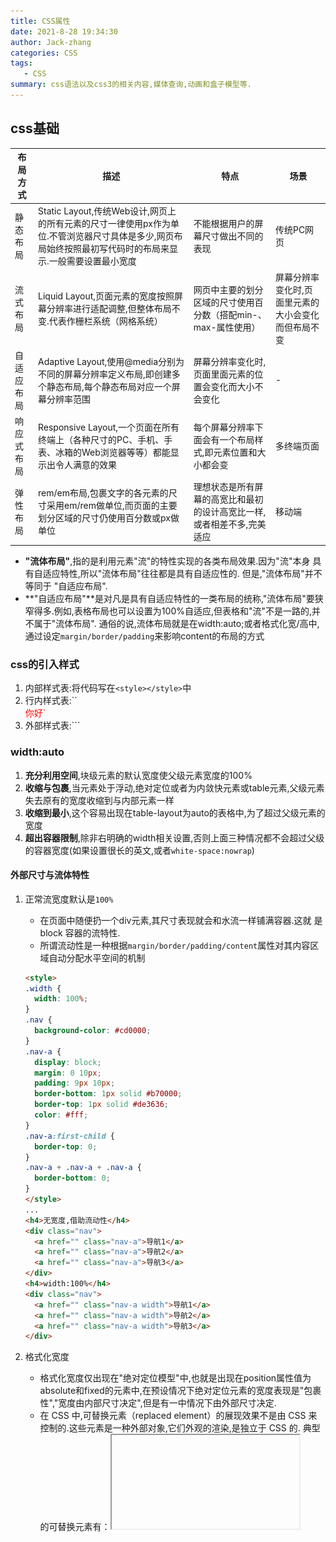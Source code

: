 ```yaml
---
title: CSS属性
date: 2021-8-28 19:34:30
author: Jack-zhang
categories: CSS
tags:
   - CSS
summary: css语法以及css3的相关内容,媒体查询,动画和盒子模型等.
---
```


## css基础

| 布局方式   | 描述                                                                                                                                                      | 特点                                                                   | 场景                                                |
| ---------- | --------------------------------------------------------------------------------------------------------------------------------------------------------- | ---------------------------------------------------------------------- | --------------------------------------------------- |
| 静态布局   | Static Layout,传统Web设计,网页上的所有元素的尺寸一律使用px作为单位.不管浏览器尺寸具体是多少,网页布局始终按照最初写代码时的布局来显示.一般需要设置最小宽度 | 不能根据用户的屏幕尺寸做出不同的表现                                   | 传统PC网页                                          |
| 流式布局   | Liquid Layout,页面元素的宽度按照屏幕分辨率进行适配调整,但整体布局不变.代表作栅栏系统（网格系统）                                                          | 网页中主要的划分区域的尺寸使用百分数（搭配min-、max-属性使用）         | 屏幕分辨率变化时,页面里元素的大小会变化而但布局不变 |
| 自适应布局 | Adaptive Layout,使用@media分别为不同的屏幕分辨率定义布局,即创建多个静态布局,每个静态布局对应一个屏幕分辨率范围                                            | 屏幕分辨率变化时,页面里面元素的位置会变化而大小不会变化                | -                                                   |
| 响应式布局 | Responsive Layout,一个页面在所有终端上（各种尺寸的PC、手机、手表、冰箱的Web浏览器等等）都能显示出令人满意的效果                                           | 每个屏幕分辨率下面会有一个布局样式,即元素位置和大小都会变              | 多终端页面                                          |
| 弹性布局   | rem/em布局,包裹文字的各元素的尺寸采用em/rem做单位,而页面的主要划分区域的尺寸仍使用百分数或px做单位                                                        | 理想状态是所有屏幕的高宽比和最初的设计高宽比一样,或者相差不多,完美适应 | 移动端                                              |

* **"流体布局"**,指的是利用元素"流"的特性实现的各类布局效果.因为"流"本身 具有自适应特性,所以"流体布局"往往都是具有自适应性的. 但是,"流体布局"并不等同于 "自适应布局".
* **"自适应布局"**是对凡是具有自适应特性的一类布局的统称,"流体布局"要狭窄得多.例如,表格布局也可以设置为100%自适应,但表格和"流"不是一路的,并不属于"流体布局". 通俗的说,流体布局就是在width:auto;或者格式化宽/高中,通过设定`margin/border/padding`来影响content的布局的方式

### css的引入样式

1. 内部样式表:将代码写在`<style></style>`中
2. 行内样式表:``<div style="color:red">你好</style>`
3. 外部样式表:``<link ref="stylesheet(样式表)" href="路径">`

### width:auto

1. **充分利用空间**,块级元素的默认宽度使父级元素宽度的100%
2. **收缩与包裹**,当元素处于浮动,绝对定位或者为内敛快元素或table元素,父级元素失去原有的宽度收缩到与内部元素一样
3. **收缩到最小**,这个容易出现在table-layout为auto的表格中,为了超过父级元素的宽度
4. **超出容器限制**,除非右明确的width相关设置,否则上面三种情况都不会超过父级的容器宽度(如果设置很长的英文,或者`white-space:nowrap`)

#### 外部尺寸与流体特性

1. 正常流宽度默认是`100%`
   * 在页面中随便扔一个div元素,其尺寸表现就会和水流一样铺满容器.这就 是block 容器的流特性.
   * 所谓流动性是一种根据`margin/border/padding/content`属性对其内容区域自动分配水平空间的机制
  
   ```html
   <style>
   .width {
     width: 100%;
   }
   .nav {
     background-color: #cd0000;
   }
   .nav-a {
     display: block;
     margin: 0 10px;
     padding: 9px 10px;
     border-bottom: 1px solid #b70000;
     border-top: 1px solid #de3636;
     color: #fff;
   }
   .nav-a:first-child {
     border-top: 0;
   }
   .nav-a + .nav-a + .nav-a {
     border-bottom: 0;
   }
   </style>
   ...
   <h4>无宽度,借助流动性</h4>
   <div class="nav">
     <a href="" class="nav-a">导航1</a>
     <a href="" class="nav-a">导航2</a>
     <a href="" class="nav-a">导航3</a>
   </div>
   <h4>width:100%</h4>
   <div class="nav">
     <a href="" class="nav-a width">导航1</a>
     <a href="" class="nav-a width">导航2</a>
     <a href="" class="nav-a width">导航3</a>
   </div>
   ```

2. 格式化宽度
   * 格式化宽度仅出现在"绝对定位模型"中,也就是出现在position属性值为absolute和fixed的元素中,在预设情况下绝对定位元素的宽度表现是"包裹性","宽度由内部尺寸决定",但是有一中情况下由外部尺寸决定.
   * 在 CSS 中,可替换元素（replaced element）的展现效果不是由 CSS 来控制的.这些元素是一种外部对象,它们外观的渲染,是独立于 CSS 的. 典型的可替换元素有：<iframe><video><embed><img>
   * 对于非替换元素,当 left/right 或 top/bottom 对立方位的属性值同时存在的时候,元素的宽度表现为"格式化宽度",其宽度大小相对于最近的具有定位特性 (position属性值不是static) 的祖先元素计算

   ```html
   <style>
   .father {
      position: relative;
      width: 300px;
      height: 150px;
      border: 1px solid saddlebrown;
    }
    .father > .son {
      position: absolute;
      top: 0px;
      right: 0px;
      bottom: 0px;
      left: 0px;
      margin: auto;
      width: 100px;
      height: 50px;
      border: 1px solid salmon;
    }
   </style>
   <div class="father">
     <div class="son"></div>
   </div>
   ```

#### 内部尺寸与流体特性

>所谓"内部尺寸",简单来讲就是元素的尺寸由内部的元素决定,而非由外部的容器决定.

1. 包裹性
   * 包裹性"除了"包裹",还有"自适应性".所谓"自适应性"指的是元素尺寸由内部元素决定,但永远小于"包含块"容器的尺寸(除非容器尺寸小于元素的"首选最小宽度").
   * 按钮就是css世界中极具代表性的inline-block元素,可谓展示"包裹性"最好的例子,具体表现为：按钮文字越多宽度越宽(内部尺寸特性),但如果文字足够多,则会在容器的宽度处自动换行(自适应性)

2. 首选最小宽度
   * 图片和文字的权重要远大于布局,当布局中存在更高权重元素时(如width:0 不生效)最小宽度受其内容影响 (文字中的最小宽度为单个字符宽度)
   * `word-break: break-all` break-all 对于non-CJK (CJK 指中文/日文/韩文) 文本,可在任意字符间断行.

3. 最大宽度
   * white-space CSS 属性是用来设置如何处理元素中的空白.
   * 最大宽度就是元素可以有的最大宽度."最大宽度"实际等同于"包裹性"元素设置white-space: nowrap 声明后的宽度.(连续的空白符会被合并.但文本内的换行无效) 如果内部没有块级元素或者块级元素没有设定宽度值,则"最大宽度"实际上是最大的连续内联盒子的宽度

#### css流体布局下的宽度分离原则

>所谓"宽度分离原则"就是css中的width属性不与影响宽度的padding/border（有时候包括margin）属性共存, 通过设置 padding,margin,border,内部内容通过 width：auto 自动填充

#### min-width/max-width和min-height/max-height

>为流体而生的min-width/max-width

* 比如,网页宽度在1200～1400像素自适应,既满足大屏的大气又满足笔记本的良好显示,此时,`min-width/max-width`就可以大显神威了

```css
.container {
  min-width: 1200px;
  max-width: 1400px;
}
```

* 公众号的热门文章中,经常会有图片,这些图片都是用户上传产生的,因此尺寸会有大有小,为了避免图片在移动端展示过大的影响体验,常常会有下面的max-width限制

```css
img {
    max-width: 100%;
    height: auto!important;
}
```

* 原始图片有设定height,max-widht生效的时候图片就会被水平压缩.强制height为auto可以确保宽度不超出的同时使图片保持原来的比例. 但这样也会有体验上的问题,那就是在加载时图片占据高度会从0变成计算高度,图文会有明显的瀑布式下落

> 不同的初始值:`min-weidht/min-height` 的初始值是auto,`max-width/max-height` 的初始值是 none

* 超越!important,超越最大.超越!important 指的是 max-width 会覆盖 width
* 比方说,针对下面的 HTML 和 CSS 设置,图片最后呈现的宽度是多少？

```html
<img scr="1.jpg" style="width: 480px!important;"/>
<style>
img {
    max-width: 256px;
}
</style>
```

* 答案是256px.style、!important通通靠边站！因为max-width会覆盖width

* 超越最大指的是`min-width`的值大于`max-width`值时取`min-width`的值超越最大值得是min-width覆盖max-width,此规则发生在min-width和max-width冲突时

```css
.container {
  min-width: 1400px;
  max-width: 1200px;
}
```

* 最小宽度比最大宽度设置得还要大,遵循"超越最大"规则(注意不是"后台者居上"规则) 值取`min-width,max-width`被忽略,于是,.container元素表现为至少1400像素宽

### height:auto

>关于`height:100%`无效

* height和width还有一个比较明显的区别就是对百分比单位的支持.对于width属性,就算父元素width为auto,其百分比也是支持的；但是,对于height属性,如果父元素height为auto,只要子元素在文档流中,其百分比值完全就被忽略了.

```css
div {
  width: 100%; /* 这是多余的 */
  height: 100%; /* 这是无效的 */
  background: url(bg.jpg);
}
```

>要明白其中的原因要先了解浏览器渲染的基本原理. 首先,先下载文档内容,加载头部样式资源（如果有的话）,然后按照从上而下、自外而内的顺序渲染DOM内容. 套用本例就是,先渲染父级元素,后渲染子元素,是有先后顺序的.因此,当渲染到父元素的时候,子元素的width:100%并没有渲染,宽度就是图片加文字内容的宽度；等渲染到文字这个元素的时候,父元素的宽度已经固定,此时的width:100%就是已经固定好的父元素的宽度. 宽度不够怎么办？溢出就好了,overflow属性就是为此而生的

* 由于没有显示定义height,就将height解释成字符串`auto`=>`'auto' * 100/100 = NaN`

>设置显示的高度(或者也可以使用绝对定位)

```css
html, body {
    height: 100%;
}
```

#### 任意高度元素的展开收起动画技术

>第一反应就是使用`height + overflow:hidden`实现,但是,很多时候我们展开的元素内容是动态的,换句话说高度不是固定的,因此,height使用的值是默认的auto,应该都知道的auto是个关键字值,并非数值,正如height: 100%的100%无法和auto相计算一样,从0px到auto是无法计算的,因此无法形成过渡或动画效果

```css
/* 因此,下面代码呈现的效果也是生硬的展开和收起 */
.element {
    height: 0;
    overflow: hidden;
    transition: height .25s;
}

.element.active {
    height: auto; /* 没有transition效果,只是生硬的展开 */
}

/* 难道就没有什么一劳永逸的实现方法吗？有,不妨试试max-height */
.element {
    max-height: 0;
    overflow: hidden;
    transition: max-height .25s;
}

.element.active {
    max-height: 666px /* 一个足够大的高度值 */
}
```

>其中展开后的max-height值,我们只需要设定为保证比展开内容高度大的值就可以,因为max-height值比height计算值大的时候,元素的高度就是height属性的计算高度, 在本交互中,也就是height: auto时候的高度值。于是,一个高度不定的任意元素的展开动画就实现了

* 但是,使用此方法也有一点要注意,既虽然从适用范围讲,max-height值越大使用场景越多,但是,如果max-height值太大,在收起的时候可能会有“效果延迟”的问题。比方说,展开的元素高度是100px,而max-height是1000px,动画时间是250ms,假设动画函数是线性的,则前255ms我们是看不到收起效果的,因为max-height从1000像素到100像素变化这段时间,元素不会有区域被隐藏,会给人动画延迟225ms的感觉

* 因此,建议max-height使用足够安全的最小值,这样,收起时即使有延迟效果,也会因为时间很短,很难给用户察觉,并不会影响体验

### Emment语法

1. 生成多个相同标签,用*,例如:div*3
2. 父子级关系标签,用>,例如,ul>li
3. 兄弟级关系的标签,用+,例如div+p  
4. 生成带有类名的或者id名的,直接写.demo或者#two, tab键
5. 如果生成div类名是有顺序的,可以用自增符号,例:```.demo$*5```
6. 如果在生成的标签内部些内容,可以用{}表示,```div{你好}```,tab键

### 背景

1. 背景颜色:```background-color:red;```,默认是<span style="color:red">transparent</span>
2. 背景图片:```background-image:url();```,默认是none
3. 背景平铺:```background-repeat:repeat;```,默认情况下是repeat

   | 属性:      | 值       |
   | ---------- | -------- |
   | repeat:    | 平铺     |
   | no-repeat: | 不平铺   |
   | repeat-y:  | 纵向平铺 |
   | repeat-x:  | 横向平铺 |

   * 注意:页面元素可以添加背景颜色也可以添加背景图片  只不过背景图片会压住背景颜色

4. 背景位置:```background-position:x y;```,可以使用<span style="color:red">方位名词</span>或者<span style="color:red">精确单位</span>
   * 参数是方位名词:```background-position:center top;```
     * 其中方位名词,和顺序无关
     * 如果只指定了一个方位名词,另一个省略,则第二个默认居中对齐```background-position:top;```
   * 参数是精确单位:```background-position:20px 50px;```
     * 其中x一定是第一个,第二个一定是y
     * 如果只指定一个数值,那么该数值一定会是x坐标,另一个默认垂直居中```background-position:50px;```
   * 参数是混合单位:```background-position:20px top;```
     * 如果指定的两个值是精确单位和方位名词混合使用,则第一个值是x坐标,第二个值是y坐标
5. 背景图像固定(背景附着):```background-attachment:scroll;```,背景图像是否固定或者随着页面的其余部分滚动,<span style="color:red">默认:滚动</span>

   | 参数   | 作用                       |
   | ------ | -------------------------- |
   | scroll | 背景图像是随着对象内容滚动 |
   | fixed  | 背景图像固定               |

6. 背景复合写法```background:背景颜色 背景图片地址 背景平铺 背景图像滚动 背景图片位置```,<span style="color:red">无顺序要求</span>
7. 背景图片半透明效果:```background:rgba(0,0,0,0.3)```,第四个参数(alpha透明度)取值范围在0~1之间

| 属性                  | 作用     | 值                                         |
| --------------------- | -------- | ------------------------------------------ |
| background-color      | 背景颜色 | 预定义/十六进制/RGB                        |
| background-img        | 背景图片 | url(路径)                                  |
| background-repeat     | 是否平铺 | repeat/no-repeat/repeat-y/repeat-x         |
| background-position   | 背景位置 | length/position                            | x和y值 |
| background-attachment | 背景附着 | scroll(背景图像滚动) /fixed (背景图像固定) |

## css特性

### 层叠性

* 样式冲突,遵循就近原则,哪个样式离结构近,就执行哪一个
* 样式不冲突,不会层叠

### 继承性

* 恰当是使用继承性,可以降低css样式的复杂性
* 子元素可以继承父元素的样式(text-,font-,line-这些元素开头的可以继承,以及color属性)
* 行高的继承```font:12px/1.5 "Microsoft YaHei"```,1.5指行高是字体的1.5倍,也即是18px
  * 如果子元素没有设置行高,则会继承父元素的行高为1.5
  * 此时子u元素的行高是:当前元素的字体大小*1.5

## 盒子模型

### 内容(content)

#### 替换元素

>替换元素:通过修改某个属性值呈现的内容就可以被替换的元素就称为替换元素(例如\<img>,\<input>登都是典型的替换元素)

1. 内容外观不受页面上的css的影响.即样式表现在css之外
2. 有自己的尺寸.默认的尺寸(不包括边框)是300px*150px,像\<video>等.也有如\<img>这样替换元素为0px的.
3. 在css属性上有一套自己的表现规则

* \<select>:首先内容可以替换,如果设置multiple属性,下拉就变成了展开直选多选的模式.并且样式外部的css很难更改.最后他也有自己的尺寸

> 替换元素的默认display

* 一般替换元素是内联元素(`inline`)或者是行内块元素(`inline-block`)

> 替换元素的尺寸

1. 固有尺寸:替换内容原本的尺寸
2. HTML尺寸,这些HTML原生的尺寸.例如\<img>的width,height,\<input>的size,\<textarea>的cols和rows
3. CSS尺寸,通过css属性的width和height或者max-width/min-width和max-height/min-height设置尺寸

* 注意
  * 如果固有尺寸含有固有的宽高比例,同时设置了宽度和高度,则元素依然按照固有的宽高比例
  * \<img>中如果图片缺省,不需要使用`src=""`,只要有`src=""`就会产生请求

>`object-fit`:替换内容的适配方式

1. 默认是`fill`,也就是外部设定的尺寸多大,我就填满,跟着一样大
2. `none`:图片的尺寸完全不受控制.会保持图片原来的大小.如果设置了大小,超过范围不会显示
3. `contain`:保持图片比例,尽可能利用html的尺寸但是不会超出的显示方式

* 同时在伪元素中可以使用`content:attr()`获取html标签中的属性例如`attr(alt)`.url等也可以使用

>content元素与替换元素

* `content`属性生成的对象被称为匿名替换元素

1. 使用content生成的文本是无法选中的,也是无法复制的.同时content生成的文本无法被屏幕设备阅读,搜索引擎抓取
2. 不能左右`:empty`(当元素中没有内容时进行匹配)伪类
3. 动态生成的值无法获取(自动累加,计数器)

#### content内容生成

> content设置成空字符串,然后利用其他的css代码生成辅助元素,或实现图形,或实现特定布局.

1. content中图片生成,直接使用`content:url()`不易控制图片.

   ```css
   div::before{
     content:'';
     background:url();
   }
   ```

2. attr属性值生成内容.除了原生的html属性.也可以使用自定义的html属性

> content计数器.两个属性`counter-reset`和`counter-increment`.两个方法`counter()`和`increment()`

1. **counter-reset**:计数器-重置,默认是从0开始,可以使用负数或者小数(各个浏览器不同)
   * 同时可以多个计数器同时命名
2. **counter-increment**:计数器递增.值为`counter-reset`的一个或者多个关键字,后面可以跟数字,表示每次计数的变化值

    ```html
    <style>
      .counter {
        counter-reset: cun 2;
        counter-increment: cun 1;
      }
      .counter:before {
        content: counter(cun);
      }
    </style>
    <body>
      <p class="counter"></p>
      <p class="counter"></p>
    </body>
    ```

3. `counter()/counters()`:显示计数
   * `counter(name,style)`,其中style支持的参数就是`list-style-type`支持的参数
   * `counters(name,string,style)`string参数是字符串,表示子序号的连接字符串
     * 使用这个方法可以实现序列的嵌套.通过子辈对父辈的`counter-reset`重置,配合counters()方法

```html
<style>
  .reset {
    counter-reset: cun 0;
  }
  .counter:before {
    counter-increment: cun 1;
    content: counters(cun, ".");
  }
</style>

<body>
  <div class="reset">
    <div class="counter">
    </div>
    <div class="reset">
      <div class="counter">大儿子</div>
      <div class="counter">二儿子</div>
      <div class="counter">三儿子</div>
    </div>
    <div class="counter">王小三</div>
    <div class="reset">
      <div class="counter">大儿子</div>
      <div class="counter">二儿子</div>
      <div class="counter">三儿子</div>
    </div>
  </div>
</body>
```

* 由于一个容器的普照元素`reset`应该是固定的,一但子元素出现,其实就已经进入下一级嵌套

### 边框(border)

* 简写:```border:border-width || border-style || border-color;```,没有顺序
* 分开写法:border-right/border-left/border-top/border-bottom  

| 属性         | 作用                                         |
| ------------ | -------------------------------------------- |
| border-width | 边框粗细,px                                  |
| border-style | 边框样式 实线:solid/ 虚线:dashed/ 点线dotted |
| border-color | 边框颜色                                     |

* 合并相邻边框```border-collapse:collapse;```

* <span style="color:red">注意:</span>
  1. 测量盒子大小的时候,不量边框
  2. 如果测量的时候包含了边框,则需要width/height减去边框宽度

### 内边距(padding)

> 在使用padding时尽量不要使用`box-sizing:border-box`.局部使用尽量使用无宽度以及宽度分离准则

* 内联元素的padding依然会对垂直方向的元素有影响.不过内联元素没有可视化的宽高(clientHight和clientWidth永远是0)
  * 垂直方向的行为完全受`line-height`和`vertical-align`的影响
  * 不过视觉上并不会改变上一行和下一行内容的间距(需要加上一些效果,例如`background-color`)

>css中出现这种层叠的现象

1. 一类是纯视觉层叠,不影响外部尺寸.(例如relative元素的定位,box-shadow,以及outline等)
2. 另一种会影响外部尺寸.例如`padding`

* 区分:给父级设置`overflow:auto`,如果层叠区域超出父容器,没有出现滚动条,则是纯视觉的;如果出现滚动条,则会影响尺寸,影响布局

1. padding属性用于设置内边距,即边框与内容之间的距离
  
| 属性           | 作用     |
| -------------- | -------- |
| padding-left   | 左内边距 |
| padding-right  | 右内边距 |
| padding-top    | 上内边距 |
| padding-bottom | 下内边距 |

| 值的个数                    | 表达意思                                  |
| --------------------------- | ----------------------------------------- |
| padding:5px;                | 1个值代表上下左右都有5px                  |
| padding:5px 10px;           | 2个值代表上下内边距5px,左右内边距10px     |
| padding:5px 10px 20px;      | 3个值,代表上内边距5px,左右10px,下20px     |
| padding:5px 10px 20px 30px; | 4个值,上是5px,右10px,下20px,左30px,顺时针 |

* <span style="color:red">注意:</span>
  1. 内容和边框有了距离,添加内边框
  2. padding影响盒子实际大小
  3. 如果盒子有了高度和宽度,此时指定内边框,会撑大盒子
     * 解决方案: 让width/height减去多出来的内边距大小
  4. 如果盒子本身没有指定width/height属性,则此时paddiong不会撑开盒子大小

> padding的百分比值:<span style="color:red">无论是水平方向还是垂直方向均是相对于宽度计算的</span>

* 很多表单元素都会内置`padding`
  * 内置padding的元素:\<input>,\<textarea>,\<button>,\<select>
  * 单选框不内置,\<radio>,\<checkbox>

>使用padding回值双层圆点

```css
.box {
  display: inline-block;
  width: 100px;
  height: 100px;
  padding: 10px;
  border: 10px solid;
  border-radius: 50%;
  background-color: black;
  background-clip: content-box;
}
```

### 外边距(margin)

>margin对尺寸没有影响,只是元素是<span style="color:green">充分利用可用空间</span>状态的时候.margin才可以改变元素的可视尺寸

* 对于普通的块状元素,在默认的水平流下,margin之恶能改变左右的内部尺寸,垂直方向无法改变(这是由`margin:auto`的计算规则决定的)
  
> margin的百分比值也是相对于宽度计算的

1. 不过由于margin无法在垂直方向上改变元素自身的内部尺寸,往往需要父元素作为载体
2. 并且由于margin合并的问题,垂直方向往往需要双倍尺寸 

>margin属性

* margin属性用于设置外边距,用于控制盒子与盒子之间的距离

   | 属性          | 作用     |
   | ------------- | -------- |
   | margin-left   | 左外边距 |
   | margin-right  | 右外边距 |
   | margin-top    | 上外边距 |
   | margin-bottom | 下外边距 |

> margin合并

* 块级元素的上外边距`margin-top`和下外边距`margin-bottom`有时会合并采购和各位单个外边距

1. 块级元素:但不包括浮动和绝对定位
2. 只发生在垂直方向(不考虑`writing-mode`)

* margin合并的场景
  1. 相邻兄弟元素margin合并
  2. 父级和第一个/最后一个子元素(嵌套块元素垂直外边距的塌陷)
     * 对于来攻嵌套关系(父子关系)的块元素,父元素有上外边距同时子元素也有上外边据,此时父元素会塌陷较大的外边距值
     * 解决方案:
      1. 可以为父元素定义上边框
      2. 可以为父元素定义上内边框
      3. 设置格式化上下文,例如父元素添加```overflow:hidden```(不会增加盒子的大小)

* margin合并的计算规则
  1. 正正取大值
  2. 正负值相加
  3. 负负值最负值

* margin负值的意义在于:在页面中任何地方嵌套或者直接放入任何裸\<div>,都不会影响原来的块状布局

#### margin:auto

>有时候元素没有设置width或者height也会自动填充

```html
<!-- 自动填充 -->
<div></div>

<!-- 自动填充对应的方位 -->
<style>
  div{
    position:absolute;
    left:0;right:0;
  }
</style>
```

>margin:auto填充规则

1. 如果一侧是定值,一侧是auto,则auto为剩余空间大小
2. 如果两侧均是auto,则平分剩余空间大小

* 那就很容易实现右对齐,只要margin-right为0或者不设置

```css
.son{
  width:200px;
  margin-left:auto;
}
```

* 水平居中`margin:0 auto`,会让div布局水平居中在浏览器中
* `margin:auto`不能垂直居中.由于这个属性有一个前提条件,当width或者height为auto时,元素是<span style="color:red">具有对应方向的自动填充特性的</span>.根据html文档流是水平方向自适应的,所以设置垂直方向没用

>设置水平垂直居中(不适用`writing-mode`)

```css
.father{
  width:300px;height:200px;
  position:relative;
}
.son{
  position:absolute;
  top:0;right:0;bottom:0;left:0;
  width:150px;height:100px
}
```

### 清除内外边距

```css
*{
  margin:0;
  padding:0;
}
```

> <span style="color:red">注意:行内元素为了照顾兼容性,尽量只设置左右内外边距,不要设置上下内外边距,但是转换为块级和行内块元素就可以了</span>

## 内联元素与流

* `line-height`行高的定义就是两基线的间距,`vertical-align`的默认值就是基线

> 字母x与css中的x-height

![baseline](img/baseline.png)

* `x-height`:就是指小写字母`x`的高度,术语描述就是基线和等分线之间的距离
  * `ascender height`:上下线高度
  * `cap height`:大写字母高度
  * `median`:中线
  * `descender height`:下行线的高度
* 不过`vertical-align:middle`这里的等分线和上面`median`(中线)不是一个意思.这里的middle是指x交叉点的那个位置

>`line-height`:对于纯内联元素,`line-height`就是高度计算的基石

* 例如`line-height`设为16px,则一行文字高度就是16px,两行就是32px

> 内联元素`垂直居中(line-height)`
  
* 直接设置`line-height`的大小就可以使内联元素近似垂直居中,而不需要设置`line-height=height`
* 多行文本或者替换元素的垂直居中实现原理和单行文本就不一样,需要设置`vertical-align`属性

```html
<style>
  .box{
    line-height: 120px;
    background-color:red;
  }
  .content{
    display:inline-block;
    line-height:20px;
    margin:0 20px;
    vertical-align:middle;
  }
</style>
<div class="box">
  <div class="content">基于高实现的....</div>
</div>
```

1. 多行文本使用一个标签包裹,然后设置display为`inline-block`
   * 在设置`line-height:120px`相当于在`.content`元素前撑起了一个高度为120px,宽度为0的空白节点
2. 因为内联元素默认使基线对齐的,所以当使用`.content`元素设置`vertical-align:middle;`来调整多行文本的垂直位置,从而实现.

### line-height

>不同字体的`line-height:normal;`也不同

1. 数值,例如`line-height:1.5;`,其最终的计算值是和当前`font-size`相乘后的值
2. 百分比值,如`line-height:150%;`,其最终的计算值是和当前`font-size`相乘后的值
3. 长度值,带单位的值,例如`line-height:21px;`或者`line-height:1.5em`
   * 不过由于em是相对于`font-size`的单位.假设`font-size:14px`.那么`line-height=21px;`

* 注意:如果使用数值作为`line-height`的属性值,那么子元素则是继承`line-height`这个属性的数值.例如1.5,会和子元素的`font-size`展开计算得到行高;但是百分比值或者长度则是提前在父元素中利用`font-size`计算得出子元素的行高,然后子元素继承
* 一般使用数值会有更好的排版效果

### vertical-align

>vertical-align起作用的前提条件就是,只能应用于内联元素以及table值为table-ceil

1. 线类:`vertical-align:baseline(默认值) | top | middle | bottom;`

   | 值       | 描述                                     |
   | -------- | ---------------------------------------- |
   | baseline | 默认.元素放在父元素的基线上              |
   | top      | 把元素的上边缘或行中最高元素的上边缘对齐 |
   | middle   | 把此元素放置在父元素的中部               |
   | bottom   | 把元素的下边缘与行中最低元素的下边缘对齐 |

2. 文本类:`vertical-align:text-top | text-bottom`
3. 上标下标:`vertical-align:sub | super`
4. 数值百分比:`vertical-align:20px | 2em |20%`

* 如果vertical-align的计算值是正值,往下偏移,如果是正值,往上偏移
* `vertical-align`的百分比是相对于`line-height`计算的

> 内联元素由于幽灵空白节点,line-height,vertical-align会产生很多bug(例如图片在块状盒子中会有间隙)

1. 图片块状化
2. 容器`line-height`足够小.只要半行间距小到,小到没有行间距.例如`line-height=0`
3. 容器`font-size`足够小.不过此方法想要生效,需要容器的`line-height`和`font-size`相关,例如数值或者百分比,否则只会让间隙更大
4. 图片设置`vertical-align`属性,间隙产生的原因就是基线对齐问题,vertical-align设置为top,bottom等值

>文本制类的内联元素,vertical-align的baseline属性值就是字符x的下边缘

* 如果是`inline-block`,则规则要复杂,如果里面没有内联元素,或者overflow不是visible,则该元素的基线就是其margin底边缘;否则基线就是元素里面最后一行的内联元素的基线

 | 值             | 描述                               |
 | -------------- | ---------------------------------- |
 | vertical-align | 盒子的顶部和父级内容区域的顶部对齐 |
 | vertical-align | 盒子的底部和父级内容区域的底部对齐 |

> 父级内容区域是指在父级元素当前`font-size`和`font-family`下应有的内容区域设置大小

* 假设元素后面有一个和父元素`font-size`,`font-family`一模一样的文字内容,则`vertical-align:text-top`表示元素和这个文字的内容区域的上边缘对齐

## 浮动(float)

### 浮动特性

> float属性用于创建浮动框,将其移动到一边,直到左边或右边缘及包含块或另一个浮动框的边缘```选择器{float:属性值;}```

| 属性值 | 描述               |
| ------ | ------------------ |
| none   | 元素不浮动(默认值) |
| left   | 元素向左浮动       |
| right  | 元素向右浮动       |

* 浮动特性:
  1. <span style="color:red">浮动元素会脱离标准流</span>
      * 浮动的盒子<span style="color:red">不再保留原先的位置</span>
  2. 浮动的元素会一行内显示并且元素顶部对齐
      * 如果多个盒子设置了浮动,则他们会按照属性值--行内显示并且顶端对齐排列
      * <span style="color:red">注意:浮动的元素是相互考在一起的(不会右缝隙),如果父级宽度装不下这些浮动的盒子,多出的盒子会另起一行对齐</span>
  3. 浮动的元素会具有行内块元素的特性
      * 如果块级盒子没有设置宽度,默认宽度和父级一样宽,但是添加浮动后,他的大小根据内容来决定
* 浮动元素经常和标准流父元素搭配使用:用标准流的父元素排列上下位置,之后内部子元素采取浮动排列左右位置,符合网页布局的第一准则
* <span style="color:red">浮动的盒子只会影响盒子后面的标准流,不会影响前面的标准流</span>

### 清除浮动

>* 父级盒子很多情况下,不方便给高度,但是子盒子浮动又不占有位置,最后父级盒子高度为0时,就会影响下面的白标准流盒子
>* 由于浮动的元素不再占有原文档的位置,所以他会对后面的元素排版产生影响

1. 清楚浮动的本质:清楚浮动造成的影响
2. 如果父盒子本身有高度,则不需要清楚浮动
3. <span style="color:red">清楚浮动之后,父级就会根据浮动的子盒子自动检测高度.父级有了高度,就不会影响下面的标准流</span>

* ```clear:属性值;```

| 属性值 | 描述                                     |
| ------ | ---------------------------------------- |
| left   | 不允许左侧有浮动元素(清楚左侧浮动的影响) |
| right  | 不允许右侧有浮动元素(清楚右侧浮动的影响) |
| both   | 同时清楚左右两侧浮动的影响(通常用)       |

* 清楚浮动的方法
   1. 额外标签法(隔墙法):<span style="color:red">缺点:结构化比较差</span>

       ```html
       <style>
         .clear{
           clear:both;
         }
       </style>
       ...
      <div>
       <div style="float:right">你好</div>
       <div style="float:right">不错</div>
       <div class="clear"></div><!-- 且新增的盒子必须是块级元素,不能是行内元素 -->
      </div> 
       ```

   2. 父级添加overflow属性<span style="color:red">缺点:无法显示溢出部分</span>

      ```html
      <div style="overflow:hidden">
       <div style="float:right">你好</div>
       <div style="float:right">不错</div>
       <div style="float:right">真的</div>
      </div> 
      ```

   3. 父级添加after伪元素<span style="color:red">优点:没有增加标签,结构简单</span>

      ```html
      <style>
         .clearfix:after{
           content:"";
           clear:both;
           height:0;
           visibility:hidden;
         }
       </style>
      ...
      <div class="clearfix">
        <div style="float:right">你好</div>
        <div style="float:right">不错</div>
        <div style="float:right">真的</div>
      </div> 
      ```

   4. 父级添加双伪元素<span style="color:red">代码更简洁</span>

    ```html
    <style>
      .clearfix:before,
       .clearfix:after{
         content:"";
         display:table;
       }
       .clearfix:after{
         clear:both;
       }
     </style>
    ...
     <div class="clearfix">
      <div style="float:right">你好</div>
      <div style="float:right">不错</div>
      <div style="float:right">真的</div>
    </div> 
    ```

## 定位

### 定位的意义

> 1. 浮动可以让多个块级盒子一行没有缝隙排列显示,经常用于横向排列盒子
> 2. 定位则是可以让盒子自由的在某个盒子内移动位置或者固定在屏幕中某个位置,并且可以压住其他盒子

### 定位的组成

>* 定位:将盒子定在某一个位置,所以定位也是摆放盒子,按照定位的方式移动盒子.<span style="color:red">定位=定位模式+边偏移</span>
>* 定时模式用于指定元素在文档中的定位方式.边偏移则决定了该元素的最终位置

1. 定位模式:通过css的```position```属性来设定

   | 值       | 语义     |
   | -------- | -------- |
   | static   | 静态定位 |
   | relative | 相对定位 |
   | absolute | 绝对定位 |
   | fixed    | 固定定位 |

2. 边偏移:top,bottom,left,right4个值(相对于父元素而言)

### 静态定位

* 按照标准流特性摆放,没有边偏移

### 相对定位relative

* 相对定位是元素移动的时候,相对于原来的位置来说```position:relative;```

* 特点:
   1. 他是相对于子级原来的位置移动的(<span style="color:red">移动位置的时候参照点是自己原来的位置</span>)
   2. 原来在标准流的位置继续占有,后面的盒子任然以标准流的方式对待它(<span style="color:red">不脱标,继续保留原来的位置</span>)

### 绝对定位absolute

* 绝对定位是在元素移动位置的时候,相对于它祖先元素来说的```position:absoulte;```

* 特点:
   1. 如果没有祖先元素或者祖先元素没有定位,以浏览器定位为准(Document文档)
   2. 如果祖先元素有定位(相对,绝对,固定),则以最近一级的有定位祖先元素为参考点移动位置
   3. 绝对定位<span style="color:red">不再占有原来的位置</span>(脱离标准流)

### 子绝父相

1. 子级绝对定位,不会占有位置,可以放到父盒子里面的任何一个地方,不会影响其它的兄弟盒子
2. 父盒子需要加定位限制子盒子在父盒子内显示
3. 父盒子布局时,需要占有位置,因此父亲只能是相对定位

### 固定定位(fixed)

* 固定定位是固定于浏览器的可视区的位置,可在浏览器滚动时元素的位置不会改变```position:fixed;```

* 特点:
   1. 以浏览器的可是窗口为参照点移动元素. 
      * 跟父元素没有任何关系
      * 不随滚动条移动
   2. 固定定位<span style="color:red">不再占有原先的位置</span>
      * 固定定位也是脱标的,其实固定定位也可以看作是一种特殊的绝对定位

### 粘性定位(sticky)

* 粘性定位可以被认为是相对定位和固定定位的混合```position:sticky;```

* 特点:
   1. 以浏览的可视窗口为参照点移动元素(固定定位特点)
   2. 粘性定位占有原先的位置(相对定位特点)
   3. 必须添加top,bottom,left,right其中一个才有效

### 定位叠放次序z-index

> 使用z-index来控制盒子的前后次序(z轴)```z-index:1;```

* 数值可以是正整数,负整数或0,默认是auto,数值越大,盒子越靠上
* 如果属性相同,则按照书写顺序,后来居上
* 数字后面不能加单位
* 只有定位的盒子才有z-index

### 定位的特殊性

1. 行内元素添加绝对或者固定定位,可以直接设置高度和宽度
2. 块级元素添加绝对或者固定定位,如果不给宽度或者高度,默认是内容的大小
3. 绝对定位(固定定位)会完全压住盒子.浮动元素不会,只会眼珠它下面的标准流盒子,但是不会压住标准流盒子里面的文字,<span style="color:red">浮动可以做文字环绕效果.</span>

## 显示与隐藏

1. 如果希望元素不可见,同时不占据空间,辅助设备无法访问,但资源油价在,DOM可以访问
   * `display:none;`隐藏
2. 如果希望元素不可见,不能点击,辅助设备无法访问,但占据空间保留
   * `visibility:hidden`
3. 希望元素不可见,不能点击,不占据空间,但键盘可访问
   * clip裁剪隐藏
4. 希望元素不可见,不能点击,但占据空间,且键盘可访问
   * `position:relative`或者使用`z-index`
5. 如果希望元素不可见,但可以点击,且不占据空间,则可以使用透明度

    ```css
    .opacity{
      position:absolute;
      opacity:0;
      filter:Alpha(opacity=0);
    }
    ```

6. 如果希望元素不可见,可以点击,但是不占据空间,则直接使透明度为0

    ```css
    .opacity{
      opacity:0;
      filter:Alpha(opacity=0);
    }
    ```

### display

* `display:none;`隐藏对象,<span style="color:red">不再占有原来的位置,且不能点击</span>
* `display:block;`除了转换为块级元素之外,同时还有显示元素的意思

>html5中增加了`hidden`属性,使元素天生就可以隐藏(display:none)

* `<div hidden>不可见</div>`

### visibility 可见性

> `display:none`隐藏的元素不占据任何空间,而`visibility:hideen`占据的空间依然保留

* `visibility:visible;`元素可见

> **visibility的继承性**

* 父元素设置`visibility:hideen`,由于子元素会继承父元素的`visibility:hideen`,子元素也会看不见
* 如果子元素设置了`visibility:visible`,子元素会再次显示出来

### overflow 溢出

* `overflow:visible;`,默认值,显示可见
* `overflow:hidden;`,隐藏溢出
* `overflow:scroll;`,不管有没有溢出都显示滚动条
* `overflow:auto;`,有溢出,才显示滚动条

## CSS技巧

### 字体图标iconfont

> 字体图白哦展示的是图标,本质属于字体

### 鼠标样式

>鼠标样式:`cursor:pointer;`

| 属性值      | 描述 |
| ----------- | ---- |
| default     | 默认 |
| pointer     | 小手 |
| move        | 移动 |
| text        | 文本 |
| not-allowed | 禁止 |

### 表单轮廓线

>`outline`:元素的轮廓线,语法和border属性类似,分宽度,类型和颜色

```css
  .outline{
    outline:1px solid #000;
  }
```

* 不能再全局设置`{outline:0 none}`,直接设置全局的的链接,按钮,输入框等元素都会消失
* `input{outline:none;}`,取消表单轮廓线

* padding元素值会在足够大,且祖先元素的overflow不是visible时出现滚动条,从而占据空间
* 然而`outline`不会占据任何空间,即使轮廓线宽度设置的再宽广

> `textarea{resize:none;}`,防止拖拽文本域

## CSS3和HTML5

### CSS3盒子模型(box-sizing)

1. ```box-sizing:content-box;```盒子大小为width+padding+border(默认的)
2. ```box-sizing:border-box;```盒子默认大小是width

* 如果盒子模型改为```box-sizing:border-box;```,那么padding和border就不会撑大盒子(前提padding和border不会超过width的宽度)

## 流向的改变

* direction的默认值:`ltr`,其实就是left-to-rifht.从左往右.`rtl`,其实就是`right-to-left`,从右往左

* `writing-mode`:默认值是`horizontal-tb`表示文本流是水平(horizontal)的,元素是从上往下的(top-bottom)
  * `vertical-rl`表示文本是垂直方向展示,阅读方向是从右往左的
